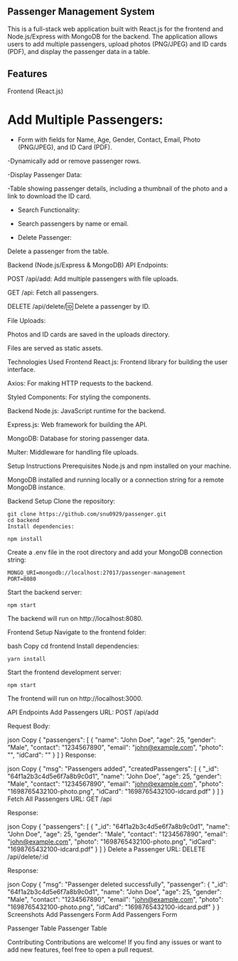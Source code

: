 ## Passenger Management System
This is a full-stack web application built with React.js for the frontend and Node.js/Express with MongoDB for the backend. The application allows users to add multiple passengers, upload photos (PNG/JPEG) and ID cards (PDF), and display the passenger data in a table.

## Features
Frontend (React.js)
# Add Multiple Passengers:

- Form with fields for Name, Age, Gender, Contact, Email, Photo (PNG/JPEG), and ID Card (PDF).

-Dynamically add or remove passenger rows.

-Display Passenger Data:

-Table showing passenger details, including a thumbnail of the photo and a link to download the ID card.

* Search Functionality:

- Search passengers by name or email.

- Delete Passenger:

Delete a passenger from the table.

Backend (Node.js/Express & MongoDB)
API Endpoints:

POST /api/add: Add multiple passengers with file uploads.

GET /api: Fetch all passengers.

DELETE /api/delete/:id: Delete a passenger by ID.

File Uploads:

Photos and ID cards are saved in the uploads directory.

Files are served as static assets.

Technologies Used
Frontend
React.js: Frontend library for building the user interface.

Axios: For making HTTP requests to the backend.

Styled Components: For styling the components.

Backend
Node.js: JavaScript runtime for the backend.

Express.js: Web framework for building the API.

MongoDB: Database for storing passenger data.

Multer: Middleware for handling file uploads.

Setup Instructions
Prerequisites
Node.js and npm installed on your machine.

MongoDB installed and running locally or a connection string for a remote MongoDB instance.

Backend Setup
Clone the repository:

```
git clone https://github.com/snu0929/passenger.git
cd backend
Install dependencies:
```
```
npm install
```
Create a .env file in the root directory and add your MongoDB connection string:

```
MONGO_URI=mongodb://localhost:27017/passenger-management
PORT=8080
```
Start the backend server:
```
npm start
```
The backend will run on http://localhost:8080.

Frontend Setup
Navigate to the frontend folder:

bash
Copy
cd frontend
Install dependencies:

```
yarn install
```
Start the frontend development server:

```
npm start
```
The frontend will run on http://localhost:3000.

API Endpoints
Add Passengers
URL: POST /api/add

Request Body:

json
Copy
{
  "passengers": [
    {
      "name": "John Doe",
      "age": 25,
      "gender": "Male",
      "contact": "1234567890",
      "email": "john@example.com",
      "photo": "<file>",
      "idCard": "<file>"
    }
  ]
}
Response:

json
Copy
{
  "msg": "Passengers added",
  "createdPassengers": [
    {
      "_id": "64f1a2b3c4d5e6f7a8b9c0d1",
      "name": "John Doe",
      "age": 25,
      "gender": "Male",
      "contact": "1234567890",
      "email": "john@example.com",
      "photo": "1698765432100-photo.png",
      "idCard": "1698765432100-idcard.pdf"
    }
  ]
}
Fetch All Passengers
URL: GET /api

Response:

json
Copy
{
  "passengers": [
    {
      "_id": "64f1a2b3c4d5e6f7a8b9c0d1",
      "name": "John Doe",
      "age": 25,
      "gender": "Male",
      "contact": "1234567890",
      "email": "john@example.com",
      "photo": "1698765432100-photo.png",
      "idCard": "1698765432100-idcard.pdf"
    }
  ]
}
Delete a Passenger
URL: DELETE /api/delete/:id

Response:

json
Copy
{
  "msg": "Passenger deleted successfully",
  "passenger": {
    "_id": "64f1a2b3c4d5e6f7a8b9c0d1",
    "name": "John Doe",
    "age": 25,
    "gender": "Male",
    "contact": "1234567890",
    "email": "john@example.com",
    "photo": "1698765432100-photo.png",
    "idCard": "1698765432100-idcard.pdf"
  }
}
Screenshots
Add Passengers Form
Add Passengers Form

Passenger Table
Passenger Table

Contributing
Contributions are welcome! If you find any issues or want to add new features, feel free to open a pull request.

